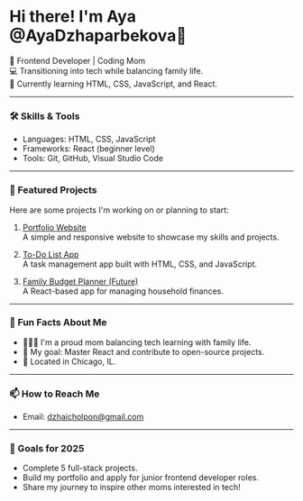 # Hi there! I'm Aya @AyaDzhaparbekova👋  
🌟 Frontend Developer | Coding Mom  
💻 Transitioning into tech while balancing family life.  
🌱 Currently learning HTML, CSS, JavaScript, and React.  

---

### 🛠️ Skills & Tools  
- Languages: HTML, CSS, JavaScript  
- Frameworks: React (beginner level)  
- Tools: Git, GitHub, Visual Studio Code  

---

### 📌 Featured Projects  
Here are some projects I'm working on or planning to start:  

1. [Portfolio Website](#)  
   A simple and responsive website to showcase my skills and projects.  

2. [To-Do List App](#)  
   A task management app built with HTML, CSS, and JavaScript.  

3. [Family Budget Planner (Future)](#)  
   A React-based app for managing household finances.  

---

### 🌟 Fun Facts About Me  
- 👩‍👧‍👦 I'm a proud mom balancing tech learning with family life.  
- 🎯 My goal: Master React and contribute to open-source projects.  
- 📍 Located in Chicago, IL.  

---

### 📫 How to Reach Me  
- Email: [dzhaicholpon@gmail.com](mailto:dzhaicholpon@gmail.com)   

---

### 🎯 Goals for 2025  
- Complete 5 full-stack projects.  
- Build my portfolio and apply for junior frontend developer roles.  
- Share my journey to inspire other moms interested in tech!
